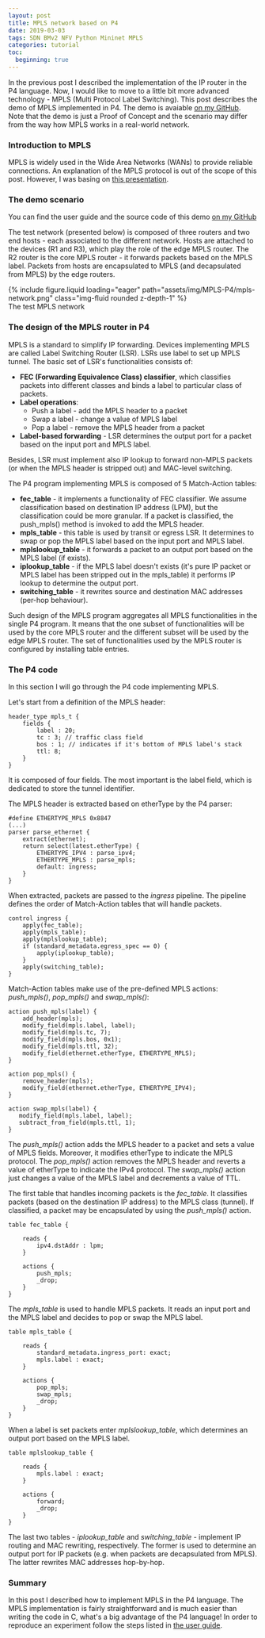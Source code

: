 ```yaml
---
layout: post
title: MPLS network based on P4
date: 2019-03-03
tags: SDN BMv2 NFV Python Mininet MPLS
categories: tutorial
toc:
  beginning: true
---
```


In the previous post I described the implementation of the IP router in the P4 language. Now, I would like to move to a little bit more advanced technology - MPLS (Multi Protocol Label Switching). This post describes the demo of MPLS implemented in P4. The demo is avaiable [on my GitHub](https://github.com/P4-Research/p4-demos/tree/master/mpls). Note that the demo is just a Proof of Concept and the scenario may differ from the way how MPLS works in a real-world network.

### Introduction to MPLS

MPLS is widely used in the Wide Area Networks (WANs) to provide reliable connections. An explanation of the MPLS protocol is out of the scope of this post. However, I was basing on [this presentation](http://www.csc.kth.se/utbildning/kth/kurser/DD2490/ipro1-11/lectures/MPLS.pdf).

### The demo scenario

You can find the user guide and the source code of this demo [on my GitHub](https://github.com/P4-Research/p4-demos/tree/master/mpls)

The test network (presented below) is composed of three routers and two end hosts - each associated to the different network. Hosts are attached to the devices (R1 and R3), which play the role of the edge MPLS router. The R2 router is the core MPLS router - it forwards packets based on the MPLS label. Packets from hosts are encapsulated to MPLS (and decapsulated from MPLS) by the edge routers.

<div class="row mt-3">
    <div class="col-sm mt-3 mt-md-0">
        {% include figure.liquid loading="eager" path="assets/img/MPLS-P4/mpls-network.png" class="img-fluid rounded z-depth-1" %}
    </div>
</div>
<div class="caption">
    The test MPLS network
</div>

### The design of the MPLS router in P4

MPLS is a standard to simplify IP forwarding. Devices implementing MPLS are  called Label Switching Router (LSR). LSRs use label to set up MPLS tunnel. The basic set of LSR's functionalities consists of:

* **FEC (Forwarding Equivalence Class) classifier**, which classifies packets into different classes and binds a label to particular class of packets.
* **Label operations**:
    * Push a label - add the MPLS header to a packet
    * Swap a label - change a value of MPLS label
    * Pop a label - remove the MPLS header from a packet
* **Label-based forwarding** - LSR determines the output port for a packet based on the input port and MPLS label.

Besides, LSR must implement also IP lookup to forward non-MPLS packets (or when the MPLS header is stripped out) and MAC-level switching.

The P4 program implementing MPLS is composed of 5 Match-Action tables:

* **fec_table** - it implements a functionality of FEC classifier. We assume classification based on destination IP address (LPM), but the classification could be more granular. If a packet is classified, the push_mpls() method is invoked to add the MPLS header.
* **mpls_table** - this table is used by transit or egress LSR. It determines to swap or pop the MPLS label based on the input port and MPLS label.
* **mplslookup_table** - it forwards a packet to an output port based on the MPLS label (if exists).
* **iplookup_table** - if the MPLS label doesn't exists (it's pure IP packet or MPLS label has been stripped out in the mpls_table) it performs IP lookup to determine the output port.
* **switching_table** - it rewrites source and destination MAC addresses (per-hop behaviour).

Such design of the MPLS program aggregates all MPLS functionalities in the single P4 program. It means that the one subset of functionalities will be used by the core MPLS router and the different subset will be used by the edge MPLS router. The set of functionalities used by the MPLS router is configured by installing table entries.

### The P4 code

In this section I will go through the P4 code implementing MPLS.

Let's start from a definition of the MPLS header:

```
header_type mpls_t {
    fields {
        label : 20;
        tc : 3; // traffic class field
        bos : 1; // indicates if it's bottom of MPLS label's stack
        ttl: 8;
    }
}
```

It is composed of four fields. The most important is the label field, which is dedicated to store the tunnel identifier.

The MPLS header is extracted based on etherType by the P4 parser:

```
#define ETHERTYPE_MPLS 0x8847
(...)
parser parse_ethernet {
    extract(ethernet);
    return select(latest.etherType) {
        ETHERTYPE_IPV4 : parse_ipv4;
        ETHERTYPE_MPLS : parse_mpls;
        default: ingress;
    }
}
```

When extracted, packets are passed to the _ingress_ pipeline. The pipeline defines the order of Match-Action tables that will handle packets.

```
control ingress {
    apply(fec_table);
    apply(mpls_table);
    apply(mplslookup_table);
    if (standard_metadata.egress_spec == 0) {
        apply(iplookup_table);
    }
    apply(switching_table);
}
```

Match-Action tables make use of the pre-defined MPLS actions: _push_mpls()_, _pop_mpls()_ and _swap_mpls()_:

```
action push_mpls(label) {
    add_header(mpls);
    modify_field(mpls.label, label);
    modify_field(mpls.tc, 7);
    modify_field(mpls.bos, 0x1);
    modify_field(mpls.ttl, 32);
    modify_field(ethernet.etherType, ETHERTYPE_MPLS);
}

action pop_mpls() {
    remove_header(mpls);
    modify_field(ethernet.etherType, ETHERTYPE_IPV4);
}

action swap_mpls(label) {
   modify_field(mpls.label, label);
   subtract_from_field(mpls.ttl, 1);
}
```

The _push_mpls()_ action adds the MPLS header to a packet and sets  a value of MPLS fields. Moreover, it modifies etherType to indicate the MPLS protocol. The _pop_mpls()_ action removes the MPLS header and reverts a value of etherType to indicate the IPv4 protocol. The _swap_mpls()_ action just changes a value of the MPLS label and decrements a value of TTL.

The first table that handles incoming packets is the _fec_table_. It classifies packets (based on the destination IP address) to the MPLS class (tunnel). If classified, a packet may be encapsulated by using the _push_mpls()_ action.

```
table fec_table {

    reads {
        ipv4.dstAddr : lpm;
    }

    actions {
        push_mpls;
        _drop;
    }
}
```

The _mpls_table_ is used to handle MPLS packets. It reads an input port and the MPLS label and decides to pop or swap the MPLS label.

```
table mpls_table {

    reads {
        standard_metadata.ingress_port: exact;
        mpls.label : exact;
    }

    actions {
        pop_mpls;
        swap_mpls;
        _drop;
    }
}
```

When a label is set packets enter _mplslookup_table_, which determines an output port based on the MPLS label.

```
table mplslookup_table {

    reads {
        mpls.label : exact;
    }

    actions {
        forward;
        _drop;
    }
}
```

The last two tables - _iplookup_table_ and _switching_table_ - implement IP routing and MAC rewriting, respectively. The former is used to determine an output port for IP packets (e.g. when packets are decapsulated from MPLS). The latter rewrites MAC addresses hop-by-hop.

### Summary

In this post I described how to implement MPLS in the P4 language. The MPLS implementation is fairly straightforward and is much easier than writing the code in C, what's a big advantage of the P4 language! In order to reproduce an experiment follow the steps listed in [the user guide](https://github.com/P4-Research/p4-demos/tree/master/mpls).
